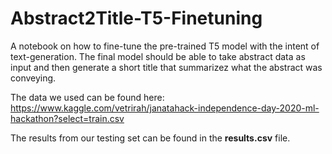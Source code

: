 # Abstract2Title-T5-Finetuning
A notebook on how to fine-tune the pre-trained T5 model with the intent of text-generation. The final model should be able to take abstract data as input and then generate a short title that summarizez what the abstract was conveying.

The data we used can be found here: https://www.kaggle.com/vetrirah/janatahack-independence-day-2020-ml-hackathon?select=train.csv

The results from our testing set can be found in the **results.csv** file.
